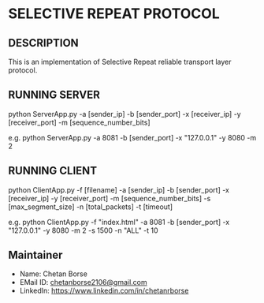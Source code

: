 # SELECTIVE REPEAT PROTOCOL


## DESCRIPTION
This is an implementation of Selective Repeat reliable transport layer protocol.


## RUNNING SERVER
python ServerApp.py -a [sender_ip] -b [sender_port] -x [receiver_ip] -y [receiver_port] -m [sequence_number_bits]

e.g. python ServerApp.py -a 8081 -b [sender_port] -x "127.0.0.1" -y 8080 -m 2


## RUNNING CLIENT
python ClientApp.py -f [filename] -a [sender_ip] -b [sender_port] -x [receiver_ip] -y [receiver_port] -m [sequence_number_bits] -s [max_segment_size] -n [total_packets] -t [timeout]

e.g. python ClientApp.py -f "index.html" -a 8081 -b [sender_port] -x "127.0.0.1" -y 8080 -m 2 -s 1500 -n "ALL" -t 10


## Maintainer
 - Name:        Chetan Borse
 - EMail ID:    chetanborse2106@gmail.com
 - LinkedIn:    https://www.linkedin.com/in/chetanrborse
